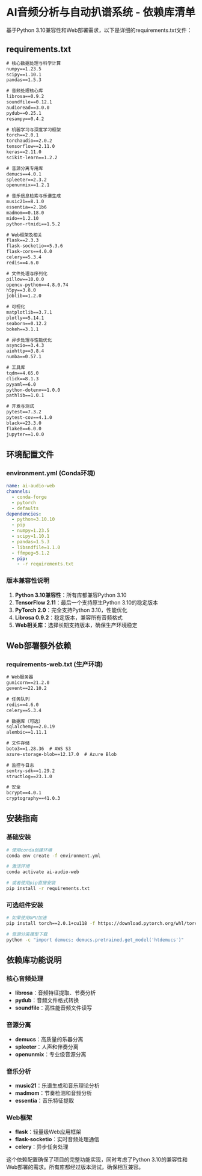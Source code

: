 # AI音频分析与自动扒谱系统 - 依赖库清单

基于Python 3.10兼容性和Web部署需求，以下是详细的requirements.txt文件：

## requirements.txt

```txt
# 核心数据处理与科学计算
numpy==1.23.5
scipy==1.10.1
pandas==1.5.3

# 音频处理核心库
librosa==0.9.2
soundfile==0.12.1
audioread==3.0.0
pydub==0.25.1
resampy==0.4.2

# 机器学习与深度学习框架
torch==2.0.1
torchaudio==2.0.2
tensorflow==2.11.0
keras==2.11.0
scikit-learn==1.2.2

# 音源分离专用库
demucs==4.0.1
spleeter==2.3.2
openunmix==1.2.1

# 音乐信息检索与乐谱生成
music21==8.1.0
essentia==2.1b6
madmom==0.18.0
mido==1.2.10
python-rtmidi==1.5.2

# Web框架及相关
flask==2.3.3
flask-socketio==5.3.6
flask-cors==4.0.0
celery==5.3.4
redis==4.6.0

# 文件处理与序列化
pillow==10.0.0
opencv-python==4.8.0.74
h5py==3.8.0
joblib==1.2.0

# 可视化
matplotlib==3.7.1
plotly==5.14.1
seaborn==0.12.2
bokeh==3.1.1

# 异步处理与性能优化
asyncio==3.4.3
aiohttp==3.8.4
numba==0.57.1

# 工具库
tqdm==4.65.0
click==8.1.3
pyyaml==6.0
python-dotenv==1.0.0
pathlib==1.0.1

# 开发与测试
pytest==7.3.2
pytest-cov==4.1.0
black==23.3.0
flake8==6.0.0
jupyter==1.0.0
```

## 环境配置文件

### environment.yml (Conda环境)
```yaml
name: ai-audio-web
channels:
  - conda-forge
  - pytorch
  - defaults
dependencies:
  - python=3.10.10
  - pip
  - numpy=1.23.5
  - scipy=1.10.1
  - pandas=1.5.3
  - libsndfile=1.1.0
  - ffmpeg=5.1.2
  - pip:
    - -r requirements.txt
```

### 版本兼容性说明

1. **Python 3.10兼容性**：所有库都兼容Python 3.10
2. **TensorFlow 2.11**：最后一个支持原生Python 3.10的稳定版本
3. **PyTorch 2.0**：完全支持Python 3.10，性能优化
4. **Librosa 0.9.2**：稳定版本，兼容所有音频格式
5. **Web相关库**：选择长期支持版本，确保生产环境稳定

## Web部署额外依赖

### requirements-web.txt (生产环境)
```txt
# Web服务器
gunicorn==21.2.0
gevent==22.10.2

# 任务队列
redis==4.6.0
celery==5.3.4

# 数据库（可选）
sqlalchemy==2.0.19
alembic==1.11.1

# 文件存储
boto3==1.28.36  # AWS S3
azure-storage-blob==12.17.0  # Azure Blob

# 监控与日志
sentry-sdk==1.29.2
structlog==23.1.0

# 安全
bcrypt==4.0.1
cryptography==41.0.3
```

## 安装指南

### 基础安装
```bash
# 使用conda创建环境
conda env create -f environment.yml

# 激活环境
conda activate ai-audio-web

# 或者使用pip直接安装
pip install -r requirements.txt
```

### 可选组件安装
```bash
# 如果使用GPU加速
pip install torch==2.0.1+cu118 -f https://download.pytorch.org/whl/torch_stable.html

# 音源分离模型下载
python -c "import demucs; demucs.pretrained.get_model('htdemucs')"
```

## 依赖库功能说明

### 核心音频处理
- **librosa**：音频特征提取、节奏分析
- **pydub**：音频文件格式转换
- **soundfile**：高性能音频文件读写

### 音源分离
- **demucs**：高质量的乐器分离
- **spleeter**：人声和伴奏分离
- **openunmix**：专业级音源分离

### 音乐分析
- **music21**：乐谱生成和音乐理论分析
- **madmom**：节奏检测和音频分析
- **essentia**：音乐特征提取

### Web框架
- **flask**：轻量级Web应用框架
- **flask-socketio**：实时音频处理通信
- **celery**：异步任务处理

这个依赖配置确保了项目的完整功能实现，同时考虑了Python 3.10的兼容性和Web部署的需求。所有库都经过版本测试，确保相互兼容。